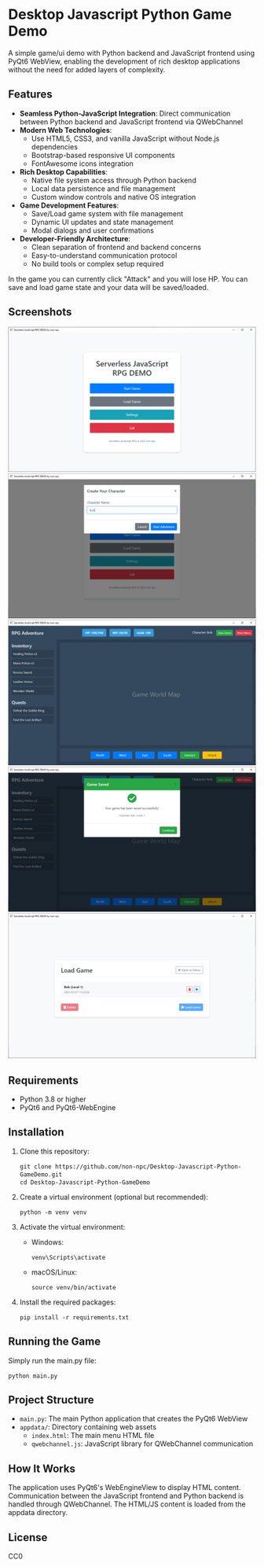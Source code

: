 # Desktop Javascript Python Game Demo

A simple game/ui demo with Python backend and JavaScript frontend using PyQt6 WebView, enabling the development of rich desktop applications without the need for added layers of complexity.

## Features

- **Seamless Python-JavaScript Integration**: Direct communication between Python backend and JavaScript frontend via QWebChannel
- **Modern Web Technologies**: 
  - Use HTML5, CSS3, and vanilla JavaScript without Node.js dependencies
  - Bootstrap-based responsive UI components
  - FontAwesome icons integration
- **Rich Desktop Capabilities**:
  - Native file system access through Python backend
  - Local data persistence and file management
  - Custom window controls and native OS integration
- **Game Development Features**:
  - Save/Load game system with file management
  - Dynamic UI updates and state management
  - Modal dialogs and user confirmations
- **Developer-Friendly Architecture**:
  - Clean separation of frontend and backend concerns
  - Easy-to-understand communication protocol
  - No build tools or complex setup required

In the game you can currently click "Attack" and you will lose HP.
You can save and load game state and your data will be saved/loaded.

## Screenshots
![Main Menu](screenshot01.png)
![Character Name](screenshot02.png)
![Game Interface](screenshot03.png)
![Save Game](screenshot04.png)
![Load Game](screenshot05.png)

## Requirements

- Python 3.8 or higher
- PyQt6 and PyQt6-WebEngine

## Installation

1. Clone this repository:
   ```
   git clone https://github.com/non-npc/Desktop-Javascript-Python-GameDemo.git
   cd Desktop-Javascript-Python-GameDemo
   ```

2. Create a virtual environment (optional but recommended):
   ```
   python -m venv venv
   ```

3. Activate the virtual environment:
   - Windows:
     ```
     venv\Scripts\activate
     ```
   - macOS/Linux:
     ```
     source venv/bin/activate
     ```

4. Install the required packages:
   ```
   pip install -r requirements.txt
   ```

## Running the Game

Simply run the main.py file:

```
python main.py
```

## Project Structure

- `main.py`: The main Python application that creates the PyQt6 WebView
- `appdata/`: Directory containing web assets
  - `index.html`: The main menu HTML file
  - `qwebchannel.js`: JavaScript library for QWebChannel communication

## How It Works

The application uses PyQt6's WebEngineView to display HTML content. Communication between the JavaScript frontend and Python backend is handled through QWebChannel. The HTML/JS content is loaded from the appdata directory.

## License

CC0 

